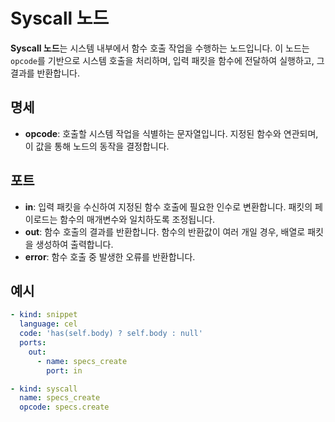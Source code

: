 # Syscall 노드

**Syscall 노드**는 시스템 내부에서 함수 호출 작업을 수행하는 노드입니다. 이 노드는 `opcode`를 기반으로 시스템 호출을 처리하며, 입력 패킷을 함수에 전달하여 실행하고, 그 결과를 반환합니다.

## 명세

- **opcode**: 호출할 시스템 작업을 식별하는 문자열입니다. 지정된 함수와 연관되며, 이 값을 통해 노드의 동작을 결정합니다.

## 포트

- **in**: 입력 패킷을 수신하여 지정된 함수 호출에 필요한 인수로 변환합니다. 패킷의 페이로드는 함수의 매개변수와 일치하도록 조정됩니다.
- **out**: 함수 호출의 결과를 반환합니다. 함수의 반환값이 여러 개일 경우, 배열로 패킷을 생성하여 출력합니다.
- **error**: 함수 호출 중 발생한 오류를 반환합니다.

## 예시

```yaml
- kind: snippet
  language: cel
  code: 'has(self.body) ? self.body : null'
  ports:
    out:
      - name: specs_create
        port: in

- kind: syscall
  name: specs_create
  opcode: specs.create
```
